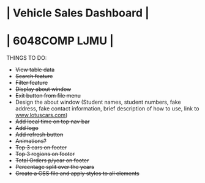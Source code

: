 # | Vehicle Sales Dashboard | 
# | 6048COMP LJMU |

THINGS TO DO:

- ~~View table data~~
- ~~Search feature~~
- ~~Filter feature~~
- ~~Display about window~~
- ~~Exit button from file menu~~
- Design the about window (Student names, student numbers, fake address, fake contact information, brief description of how to use, link to www.lotuscars.com)
- ~~Add local time on top nav bar~~
- ~~Add logo~~
- ~~Add refresh button~~
- ~~Animations?~~
- ~~Top 3 cars on footer~~
- ~~Top 3 regions on footer~~
- ~~Total Orders p/year on footer~~
- ~~Percentage split over the years~~
- ~~Create a CSS file and apply styles to all elements~~